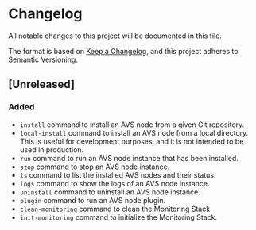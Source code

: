 # Changelog

All notable changes to this project will be documented in this file.

The format is based on [Keep a Changelog](https://keepachangelog.com/en/1.0.0/),
and this project adheres to [Semantic Versioning](https://semver.org/spec/v2.0.0.html).

## [Unreleased]

### Added

- `install` command to install an AVS node from a given Git repository.
- `local-install` command to install an AVS node from a local directory. This is useful for development purposes, and it is not intended to be used in production.
- `run` command to run an AVS node instance that has been installed.
- `stop` command to stop an AVS node instance.
- `ls` command to list the installed AVS nodes and their status.
- `logs` command to show the logs of an AVS node instance.
- `uninstall` command to uninstall an AVS node instance.
- `plugin` command to run an AVS node plugin.
- `clean-monitoring` command to clean the Monitoring Stack.
- `init-monitoring` command to initialize the Monitoring Stack.

<!-- ### Fixed -->

<!-- ### Changed -->

<!-- ### Removed -->
